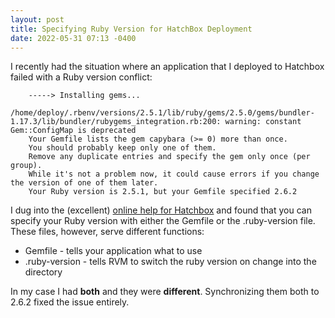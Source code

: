 ```yaml
---
layout: post
title: Specifying Ruby Version for HatchBox Deployment
date: 2022-05-31 07:13 -0400
---
```

I recently had the situation where an application that I deployed to Hatchbox failed with a Ruby version conflict:

		-----> Installing gems...
		/home/deploy/.rbenv/versions/2.5.1/lib/ruby/gems/2.5.0/gems/bundler-1.17.3/lib/bundler/rubygems_integration.rb:200: warning: constant Gem::ConfigMap is deprecated
		Your Gemfile lists the gem capybara (>= 0) more than once.
		You should probably keep only one of them.
		Remove any duplicate entries and specify the gem only once (per group).
		While it's not a problem now, it could cause errors if you change the version of one of them later.
		Your Ruby version is 2.5.1, but your Gemfile specified 2.6.2

I dug into the (excellent) [online help for Hatchbox](https://hatchbox.gitbook.io/hatchbox/apps/ruby-versions#how-do-i-specify-my-apps-ruby-version) and found that you can specify your Ruby version with either the Gemfile or the .ruby-version file.  These files, however, serve different functions:

* Gemfile - tells your application what to use
* .ruby-version - tells RVM to switch the ruby version on change into the directory

In my case I had **both** and they were **different**.  Synchronizing them both to 2.6.2 fixed the issue entirely.